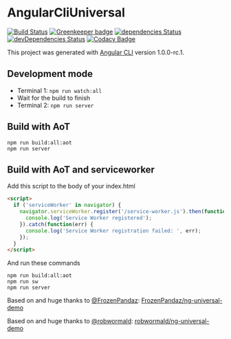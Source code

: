 # AngularCliUniversal

[![Build Status](https://travis-ci.org/Owain94/angular-webshop.svg?branch=master)](https://travis-ci.org/Owain94/angular-webshop)
[![Greenkeeper badge](https://badges.greenkeeper.io/Owain94/angular-webshop.svg)](https://greenkeeper.io/)
[![dependencies Status](https://david-dm.org/Owain94/angular-webshop/status.svg)](https://david-dm.org/Owain94/angular-webshop)
[![devDependencies Status](https://david-dm.org/Owain94/angular-webshop/dev-status.svg)](https://david-dm.org/Owain94/angular-webshop?type=dev)
[![Codacy Badge](https://api.codacy.com/project/badge/Grade/f629b2903a744811b991f04646b84ec0)](https://www.codacy.com/app/Owain94/angular-webshop?utm_source=github.com&amp;utm_medium=referral&amp;utm_content=Owain94/angular-webshop&amp;utm_campaign=Badge_Grade)

This project was generated with [Angular CLI](https://github.com/angular/angular-cli) version 1.0.0-rc.1.

## Development mode
* Terminal 1: ```npm run watch:all```
* Wait for the build to finish
* Terminal 2: ```npm run server```

## Build with AoT

```
npm run build:all:aot
npm run server
```

## Build with AoT and serviceworker

Add this script to the body of your index.html
```html
<script>
  if ('serviceWorker' in navigator) {
    navigator.serviceWorker.register('/service-worker.js').then(function(registration) {
      console.log('Service Worker registered');
    }).catch(function(err) {
      console.log('Service Worker registration failed: ', err);
    });
  }
</script>
```

And run these commands

```
npm run build:all:aot
npm run sw
npm run server
```

Based on and huge thanks to [@FrozenPandaz][1]: [FrozenPandaz/ng-universal-demo][2]

Based on and huge thanks to [@robwormald][3]: [robwormald/ng-universal-demo][4]

[1]: https://github.com/FrozenPandaz
[2]: https://github.com/FrozenPandaz/ng-universal-demo
[3]: https://github.com/robwormald/
[4]: https://github.com/robwormald/ng-universal-demo
